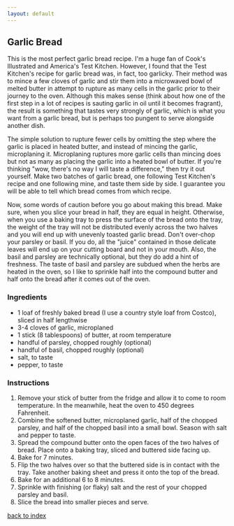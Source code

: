```yaml
---
layout: default
---
```


## Garlic Bread
<!---
Name: Charles Cheng
-->
This is the most perfect garlic bread recipe. I'm a huge fan of Cook's Illustrated and America's Test Kitchen. However, I found that the Test Kitchen's recipe for garlic bread was, in fact, too garlicky. Their method was to mince a few cloves of garlic and stir them into a microwaved bowl of melted butter in attempt to rupture as many cells in the garlic prior to their journey to the oven. Although this makes sense (think about how one of the first step in a lot of recipes is sauting garlic in oil until it becomes fragrant), the result is something that tastes very strongly of garlic, which is what you want from a garlic bread, but is perhaps too pungent to serve alongside another dish. 

The simple solution to rupture fewer cells by omitting the step where the garlic is placed in heated butter, and instead of mincing the garlic, microplaning it. Microplaning ruptures more garlic cells than mincing does but not as many as placing the garlic into a heated bowl of butter. If you're thinking "wow, there's no way I will taste a difference," then try it out yourself. Make two batches of garlic bread, one following Test Kitchen's recipe and one following mine, and taste them side by side. I guarantee you will be able to tell which bread comes from which recipe. 

Now, some words of caution before you go about making this bread. Make sure, when you slice your bread in half, they are equal in height. Otherwise, when you use a baking tray to press the surface of the bread onto the tray, the weight of the tray will not be distributed evenly across the two halves and you will end up with unevenly toasted garlic bread. Don't over-chop your parsley or basil. If you do, all the "juice" contained in those delicate leaves will end up on your cutting board and not in your mouth. Also, the basil and parsley are technically optional, but they do add a hint of freshness. The taste of basil and parsley are subdued when the herbs are heated in the oven, so I like to sprinkle half into the compound butter and half onto the bread after it comes out of the oven. 

### Ingredients
- 1 loaf of freshly baked bread (I use a country style loaf from Costco), sliced in half lengthwise
- 3-4 cloves of garlic, microplaned
- 1 stick (8 tablespoons) of butter, at room temperature  
- handful of parsley, chopped roughly (optional)
- handful of basil, chopped roughly (optional)
- salt, to taste 
- pepper, to taste 

### Instructions
1. Remove your stick of butter from the fridge and allow it to come to room temperature. In the meanwhile, heat the oven to 450 degrees Fahrenheit. 
2. Combine the softened butter, microplaned garlic, half of the chopped parsley, and half of the chopped basil into a small bowl. Season with salt and pepper to taste. 
3. Spread the compound butter onto the open faces of the two halves of bread. Place onto a baking tray, sliced and buttered side facing up.
4. Bake for 7 minutes. 
5. Flip the two halves over so that the buttered side is in contact with the tray. Take another baking sheet and press it onto the top of the bread.
6. Bake for an additional 6 to 8 minutes. 
7. Sprinkle with finishing (or flaky) salt and the rest of your chopped parsley and basil.
8. Slice the bread into smaller pieces and serve.

[back to index](../)
